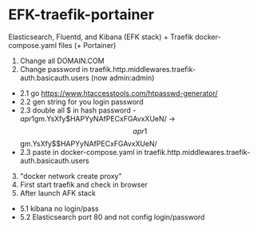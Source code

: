 # EFK-traefik-portainer
Elasticsearch, Fluentd, and Kibana (EFK stack) + Traefik docker-compose.yaml files (+ Portainer)

1. Change all DOMAIN.COM
2. Change password in traefik.http.middlewares.traefik-auth.basicauth.users (now admin:admin)
- 2.1 go https://www.htaccesstools.com/htpasswd-generator/
- 2.2 gen string for you login password
- 2.3 double  all $ in hash  password - $apr1$gm.YsXfy$HAPYyNAfPECxFGAvxXUeN/ -> $$apr1$$gm.YsXfy$$HAPYyNAfPECxFGAvxXUeN/
- 2.3 paste in  docker-compose.yaml in traefik.http.middlewares.traefik-auth.basicauth.users
3. "docker network create proxy"
4. First start traefik and check in browser
5. After launch AFK stack
- 5.1 kibana no login/pass
- 5.2 Elasticsearch port 80 and not config login/password